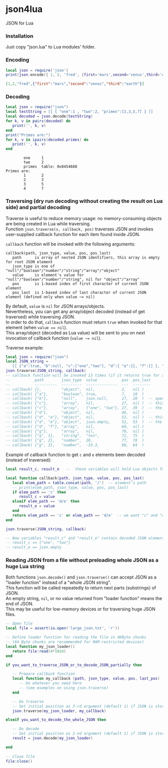# json4lua
JSON for Lua

### Installation
Just copy "json.lua" to Lua modules' folder.


### Encoding

```lua
local json = require('json')
print(json.encode({ 1, 2, 'fred', {first='mars',second='venus',third='earth'} }))
```
```json
[1,2,"fred",{"first":"mars","second":"venus","third":"earth"}]
```

### Decoding

```lua
local json = require("json")
local testString = [[ { "one":1 , "two":2, "primes":[2,3,5,7] } ]]
local decoded = json.decode(testString)
for k, v in pairs(decoded) do
   print('', k, v)
end
print("Primes are:")
for k, v in ipairs(decoded.primes) do
   print('', k, v)
end
```
```
        one     1
        two     2
        primes  table: 0x8454688
Primes are:
        1       2
        2       3
        3       5
        4       7
```

### Traversing (dry run decoding without creating the result on Lua side) and partial decoding

Traverse is useful to reduce memory usage: no memory-consuming objects are being created in Lua while traversing.  
Function `json.traverse(s, callback, pos)` traverses JSON and invokes user-supplied callback function for each item found inside JSON.  

`callback` function will be invoked with the following arguments:
```
callback(path, json_type, value, pos, pos_last)
   path      is array of nested JSON identifiers, this array is empty for root JSON element
   json_type is one of "null"/"boolean"/"number"/"string"/"array"/"object"
   value     is element's value for "null"/"boolean"/"number"/"string", nil for "object"/"array"
   pos       is 1-based index of first character of current JSON element
   pos_last  is 1-based index of last character of current JSON element (defined only when value ~= nil)
```
By default, `value` is `nil` for JSON arrays/objects.  
Nevertheless, you can get any array/object decoded (instead of get traversed) while traversing JSON.  
In order to do that, `callback` function must return `true` when invoked for that element (when `value == nil`).  
This array/object (decoded as Lua value) will be sent to you on next invocation of callback function (`value ~= nil`).

Traverse example:

```lua
local json = require("json")
local JSON_string = 
   [[ {"a":true, "b":null, "c":["one","two"], "d":{ "e":{}, "f":[] }, "g":["ten",20,-33.3] } ]]
json.traverse(JSON_string, callback)
-- callback function will be invoked 13 times (if it returns true for array "c" and object "e"):
--           path        json_type  value           pos  pos_last
--           ----------  ---------  --------------  ---  --------
-- callback( {},         "object",  nil,            2,   nil )
-- callback( {"a"},      "boolean", true,           7,   10  )
-- callback( {"b"},      "null",    json.null,      17,  20  )  -- special Lua value for JSON null
-- callback( {"c"},      "array",   nil,            27,  nil )  -- this callback returned true (user wants to decode this array)
-- callback( {"c"},      "array",   {"one", "two"}, 27,  39  )  -- the next invocation brings the result of decoding (value ~= nil)
-- callback( {"d"},      "object",  nil,            46,  nil )
-- callback( {"d", "e"}, "object",  nil,            52,  nil )  -- this callback returned true (user wants to decode this object)
-- callback( {"d", "e"}, "object",  json.empty,     52,  53  )  -- the next invocation brings the result of decoding (special Lua value for empty JSON object)
-- callback( {"d", "f"}, "array",   nil,            60,  nil )
-- callback( {"g"},      "array",   nil,            70,  nil )
-- callback( {"g", 1},   "string",  "ten",          71,  75  )
-- callback( {"g", 2},   "number",  20,             77,  78  )
-- callback( {"g", 3},   "number",  -33.3,          80,  84  )
```

Example of callback function to get `c` and `e` elements been decoded (instead of traversed):

```lua
local result_c, result_e   --  these variables will hold Lua objects for JSON elements "c" and "e"

local function callback(path, json_type, value, pos, pos_last)
   local elem_path = table.concat(path, '/')  -- element's path
   -- print(elem_path, json_type, value, pos, pos_last)
   if elem_path == 'c' then 
      result_c = value
   elseif elem_path == 'd/e' then 
      result_e = value
   end
   return elem_path == 'c' or elem_path == 'd/e'  -- we want "c" and "e" to be decoded instead of be traversed
end

json.traverse(JSON_string, callback)

-- Now variables "result_c" and "result_e" contain decoded JSON elements "c" and "e"
-- result_c == {"one", "two"}
-- result_e == json.empty
```

### Reading JSON from a file without preloading whole JSON as a huge Lua string

Both functions `json.decode()` and `json.traverse()` can accept JSON as a "loader function" instead of a "whole JSON string".  
This function will be called repeatedly to return next parts (substrings) of JSON.  
An empty string, `nil`, or no value returned from "loader function" means the end of JSON.  
This may be useful for low-memory devices or for traversing huge JSON files.

```lua
-- Open file
local file = assert(io.open('large_json.txt', 'r'))

-- Define loader function for reading the file in 4KByte chunks
-- (64 Byte chunks are recommended for RAM-restricted devices)
local function my_json_loader()
   return file:read(4*1024)
end

if you_want_to_traverse_JSON_or_to_decode_JSON_partially then

   -- Prepare callback function
   local function my_callback (path, json_type, value, pos, last_pos)
      -- Do whatever you need here
      -- (see examples on using json.traverse)
   end

   -- Do traverse
   -- Set initial position as 3-rd argument (default 1) if JSON is stored not from the beginning of your file
   json.traverse(my_json_loader, my_callback)

elseif you_want_to_decode_the_whole_JSON then

   -- Do decode
   -- Set initial position as 2-nd argument (default 1) if JSON is stored not from the beginning of your file
   result = json.decode(my_json_loader)

end
   
-- Close file
file:close()
```
